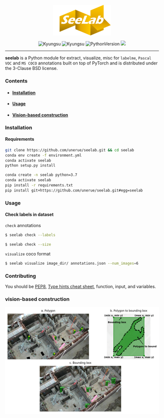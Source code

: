 <p align="center">
  <img height=100em src="img/seelab.png">
</p>
<p align="center">
  <img alt="Kyungsu" src="https://img.shields.io/badge/created%20by-Kyungsu-orange.svg?style=flat&colorA=E1523D&colorB=blue" />
  <img alt="Kyungsu" src="https://img.shields.io/badge/version%20-0.0.1b-orange.svg?style=flat&colorA=E1523D&colorB=blue" />
  <!-- <img alt="SCIE" src="https://img.shields.io/badge/SCIE%20-orange.svg" /> -->
  <!-- <img alt="KCI" src="https://img.shields.io/badge/KCI%20-yellow.svg" /> -->
  <img alt="PythonVersion" src="https://camo.githubusercontent.com/08d69975ce61c30b175f504182ae3a335c6284cbadc26acd9b79e29db442ddea/68747470733a2f2f696d672e736869656c64732e696f2f62616467652f707974686f6e2d332e36253230253743253230332e37253230253743253230332e382d626c7565" data-canonical-src="https://img.shields.io/badge/python-3.7%20%7C%203.8%20%7C%203.9-blue" style="max-width:100%;" />
  <img src="https://badgen.net/badge/icon/terminal?icon=terminal&label" />
</p>

---

**seelab** is a Python module for extract, visualize, misc for `labelme`, `Pascal VOC` and `MS COCO` annotations built on top of PyTorch and is distributed under the 3-Clause BSD license.

### Contents
* #### [Installation](https://github.com/unerue/seelab#Installation)
* #### [Usage](https://github.com/unerue/seelab#Usage)
* #### [Vision-based construction](https://github.com/unerue/seelab#vision-based-construction)

### Installation

#### Requirements

```bash
git clone https://github.com/unerue/seelab.git && cd seelab
conda env create -f environment.yml
conda activate seelab
python setup.py install
```

```bash
conda create -n seelab python=3.7
conda activate seelab
pip install -r requirements.txt
pip install git+https://github.com/unerue/seelab.git#egg=seelab
```

### Usage
#### Check labels in dataset

`check` annotations

```bash
$ seelab check --labels
```
```bash
$ seelab check --size
```

`visualize` coco format

```zsh
$ seelab visualize image_dir/ annotations.json --num_images=6
```
### Contributing

You should be [PEP8](), [Type hints cheat sheet](https://mypy.readthedocs.io/en/stable/cheat_sheet_py3.html#functionst), function, input, and variables.

### vision-based construction

![](img/fig-0001.png)
